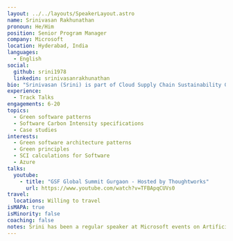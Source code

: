 ```yaml
---
layout: ../../layouts/SpeakerLayout.astro
name: Srinivasan Rakhunathan
pronoun: He/Him
position: Senior Program Manager
company: Microsoft
location: Hyderabad, India
languages:
  - English
social:
  github: srini1978
  linkedin: srinivasanrakhunathan
bio: "Srinivasan (Srini) is part of Cloud Supply Chain Sustainability Group at Microsoft where he architects and builds applications that contribute to the circular economy of Azure infrastructure. Srini has been part of Green Software Foundation since it’s beginning and has contributed to many areas including SCI specifications, Green Software patterns, Case studies and also the SCI open data project. Srini hasbeen in the Software industry for close to 20 years now and is passionate about architecting software that is carbon efficient . Prior to the current role, Srini has worked for many years as an Architect both in the Cloud and the non-cloud based Application development space for many Enterprise customers."
experience:
  - Track Talks
engagements: 6-20
topics:
  - Green software patterns
  - Software Carbon Intensity specifications
  - Case studies
interests:
  - Green software architecture patterns
  - Green principles
  - SCI calculations for Software
  - Azure
talks:
  youtube:
    - title: "GSF Global Summit Gurgaon - Hosted by Thoughtworks"
      url: https://www.youtube.com/watch?v=TFBApqCUVs0
travel:
  locations: Willing to travel
isMAPA: true
isMinority: false
coaching: false
notes: Srini has been a regular speaker at Microsoft events on Artificial intelligence, Microservices and Sustainable architectures. Speaking at an event gives me an opportunity to do deep dive in the specific subject topic and enabling me to become a Subject matter expert. It also gives an opportunity for me to gain wider perspectives on the topic from the audience during the interactions and Q&A sessions. I am passionate about sustainability as a topic and way of life. Hence green software fits nicely into my background and I would like to share my knowledge through public speaking.
---
```

